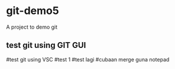# git-demo5
A project to demo git

## test git using GIT GUI

#test git using VSC
#test 1 
#test lagi
#cubaan merge guna notepad
